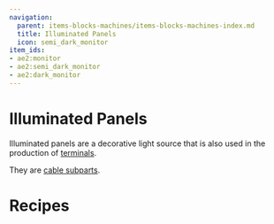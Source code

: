 ```yaml
---
navigation:
  parent: items-blocks-machines/items-blocks-machines-index.md
  title: Illuminated Panels
  icon: semi_dark_monitor
item_ids:
- ae2:monitor
- ae2:semi_dark_monitor
- ae2:dark_monitor
---
```

# Illuminated Panels

Illuminated panels are a decorative light source that is also used in the production of [terminals](terminals.md).

They are [cable subparts](../ae2-mechanics/cable-subparts.md).

# Recipes

<Row><RecipeFor id="monitor" /><RecipeFor id="semi_dark_monitor" /><RecipeFor id="dark_monitor" /></Row>